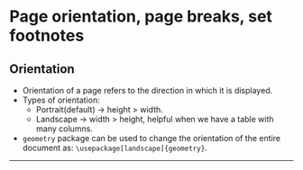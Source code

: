 # Page orientation, page breaks, set footnotes

## Orientation

* Orientation of a page refers to the direction in which it is displayed.
* Types of orientation:
	* Portrait(default) $\rightarrow$ height $>$ width.
	* Landscape $\rightarrow$ width $>$ height, helpful when we have a table with many columns.
* `geometry` package can be used to change the orientation of the entire document as: `\usepackage[landscape]{geometry}`.

---
